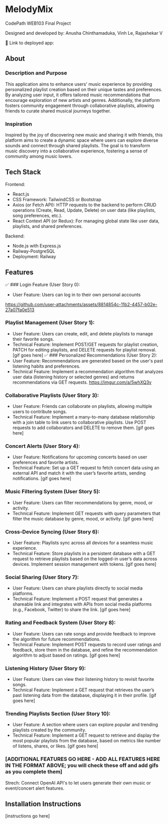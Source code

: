 # MelodyMix

CodePath WEB103 Final Project

Designed and developed by: Anusha Chinthamaduka, Vinh Le, Rajashekar V

🔗 Link to deployed app:

## About

### Description and Purpose

This application aims to enhance users' music experience by providing personalized playlist creation based on their unique tastes and preferences. By analyzing user input, it offers tailored music recommendations that encourage exploration of new artists and genres. Additionally, the platform fosters community engagement through collaborative playlists, allowing friends to curate shared musical journeys together.

### Inspiration

Inspired by the joy of discovering new music and sharing it with friends, this platform aims to create a dynamic space where users can explore diverse sounds and connect through shared playlists. The goal is to transform music discovery into a collaborative experience, fostering a sense of community among music lovers.

## Tech Stack

Frontend:
- React.js
- CSS Framework: TailwindCSS or Bootstrap
- Axios (or Fetch API): HTTP requests to the backend to perform CRUD operations (Create, Read, Update, Delete) on user data (like playlists, song preferences, etc.).
- React Context API (or Redux): For managing global state like user data, playlists, and shared preferences.

Backend:
- Node.js with Express.js
- Railway-PostgreSQL
- Deployment: Railway
  
## Features
 ✅ ### Login Feature (User Story 0):
 - User Feature: Users can log in to their own personal accounts


https://github.com/user-attachments/assets/8814854c-11b2-4457-b02e-27a07fa0e513


### Playlist Management (User Story 1): 
- User Feature: Users can create, edit, and delete playlists to manage their favorite songs.
- Technical Feature: Implement POST/GET requests for playlist creation, PATCH for editing playlists, and DELETE requests for playlist removal.
[gif goes here]
 ✅ ### Personalized Recommendations (User Story 2): 
- User Feature: Recommendations are generated based on the user's past listening habits and preferences.
- Technical Feature: Implement a recommendation algorithm that analyzes user data (listening history or selected genres) and returns recommendations via GET requests.
https://imgur.com/a/5whXQ3v
### Collaborative Playlists (User Story 3): 
- User Feature: Friends can collaborate on playlists, allowing multiple users to contribute songs.
- Technical Feature: Implement a many-to-many database relationship with a join table to link users to collaborative playlists. Use POST requests to add collaborators and DELETE to remove them.
[gif goes here]
### Concert Alerts (User Story 4): 
- User Feature: Notifications for upcoming concerts based on user preferences and favorite artists.
- Technical Feature: Set up a GET request to fetch concert data using an external API and match it with the user’s favorite artists, sending notifications.
[gif goes here]
### Music Filtering System (User Story 5): 
- User Feature: Users can filter recommendations by genre, mood, or activity.
- Technical Feature: Implement GET requests with query parameters that filter the music database by genre, mood, or activity.
[gif goes here]
### Cross-Device Syncing (User Story 6): 
- User Feature: Playlists sync across all devices for a seamless music experience.
- Technical Feature: Store playlists in a persistent database with a GET request to retrieve playlists based on the logged-in user’s data across devices. Implement session management with tokens.
[gif goes here]
### Social Sharing (User Story 7): 
- User Feature: Users can share playlists directly to social media platforms.
- Technical Feature: Implement a POST request that generates a shareable link and integrates with APIs from social media platforms (e.g., Facebook, Twitter) to share the link.
[gif goes here]
### Rating and Feedback System (User Story 8): 
- User Feature: Users can rate songs and provide feedback to improve the algorithm for future recommendations.
- Technical Feature: Implement POST requests to record user ratings and feedback, store them in the database, and refine the recommendation algorithm to adjust based on ratings.
[gif goes here]
### Listening History (User Story 9): 
- User Feature: Users can view their listening history to revisit favorite songs.
- Technical Feature: Implement a GET request that retrieves the user’s past listening data from the database, displaying it in their profile.
[gif goes here]
### Trending Playlists Section (User Story 10): 
- User Feature: A section where users can explore popular and trending playlists created by the community.
- Technical Feature: Implement a GET request to retrieve and display the most popular playlists from the database, based on metrics like number of listens, shares, or likes.
[gif goes here]


### [ADDITIONAL FEATURES GO HERE - ADD ALL FEATURES HERE IN THE FORMAT ABOVE; you will check these off and add gifs as you complete them]
Strech: Connect OpenAI API's to let users generate their own music or event/concert alert features.

## Installation Instructions

[instructions go here]
